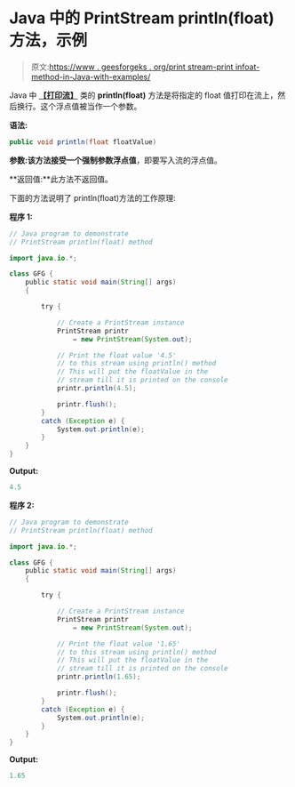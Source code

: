 # Java 中的 PrintStream println(float)方法，示例

> 原文:[https://www . geesforgeks . org/print stream-print infoat-method-in-Java-with-examples/](https://www.geeksforgeeks.org/printstream-printlnfloat-method-in-java-with-examples/)

Java 中 **[【打印流】](https://www.geeksforgeeks.org/java-io-printstream-class-java-set-1/)** 类的 **println(float)** 方法是将指定的 float 值打印在流上，然后换行。这个浮点值被当作一个参数。

**语法:**

```java
public void println(float floatValue)
```

**参数:**该方法接受一个强制参数**浮点值**，即要写入流的浮点值。

**返回值:**此方法不返回值。

下面的方法说明了 println(float)方法的工作原理:

**程序 1:**

```java
// Java program to demonstrate
// PrintStream println(float) method

import java.io.*;

class GFG {
    public static void main(String[] args)
    {

        try {

            // Create a PrintStream instance
            PrintStream printr
                = new PrintStream(System.out);

            // Print the float value '4.5'
            // to this stream using println() method
            // This will put the floatValue in the
            // stream till it is printed on the console
            printr.println(4.5);

            printr.flush();
        }
        catch (Exception e) {
            System.out.println(e);
        }
    }
}
```

**Output:**

```java
4.5

```

**程序 2:**

```java
// Java program to demonstrate
// PrintStream println(float) method

import java.io.*;

class GFG {
    public static void main(String[] args)
    {

        try {

            // Create a PrintStream instance
            PrintStream printr
                = new PrintStream(System.out);

            // Print the float value '1.65'
            // to this stream using println() method
            // This will put the floatValue in the
            // stream till it is printed on the console
            printr.println(1.65);

            printr.flush();
        }
        catch (Exception e) {
            System.out.println(e);
        }
    }
}
```

**Output:**

```java
1.65

```